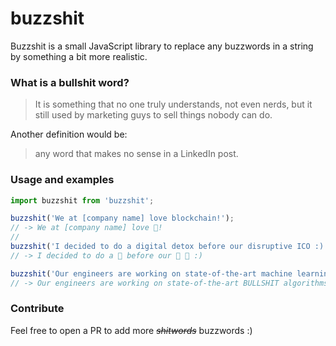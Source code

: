 # buzzshit

Buzzshit is a small JavaScript library to replace any buzzwords in a string by something a bit more realistic.

###  What is a bullshit word?

> It is something that no one truly understands, not even nerds, but it still used by marketing guys to sell things nobody can do.

Another definition would be:

> any word that makes no sense in a LinkedIn post.

### Usage and examples

``` JavaScript
import buzzshit from 'buzzshit';

buzzshit('We at [company name] love blockchain!');
// -> We at [company name] love 💩!
//
buzzshit('I decided to do a digital detox before our disruptive ICO :)');
// -> I decided to do a 💩 before our 💩 💩 :)

buzzshit('Our engineers are working on state-of-the-art machine learning algorithms.', 'BULLSHIT');
// -> Our engineers are working on state-of-the-art BULLSHIT algorithms.
```

### Contribute

Feel free to open a PR to add more _~~shitwords~~_ buzzwords :)
